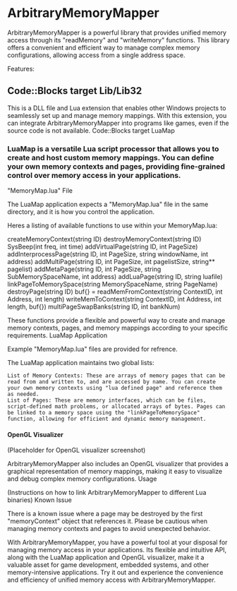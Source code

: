 

# ArbitraryMemoryMapper

ArbitraryMemoryMapper is a powerful library that provides unified memory access through its "readMemory" and "writeMemory" functions.
This library offers a convenient and efficient way to manage complex memory configurations, allowing access from a single address space.

Features:

## Code::Blocks target Lib/Lib32

This is a DLL file and Lua extension that enables other Windows projects to seamlessly set up and manage memory mappings. With this extension, you can integrate ArbitraryMemoryMapper into programs like games, even if the source code is not available.
Code::Blocks target LuaMap

### LuaMap is a versatile Lua script processor that allows you to create and host custom memory mappings. You can define your own memory contexts and pages, providing fine-grained control over memory access in your applications.
"MemoryMap.lua" File

The LuaMap application expects a "MemoryMap.lua" file in the same directory, and it is how you control the application. 

Heres a listing of available functions to use within your MemoryMap.lua:

createMemoryContext(string ID)
destroyMemoryContext(string ID)
SysBeep(int freq, int time)
addVirtualPage(string ID, int PageSize)
addInterprocessPage(string ID, int PageSize, string windowName, int address)
addMultiPage(string ID, int PageSize, int pagelistSize, string** pagelist)
addMetaPage(string ID, int PageSize, string SubMemorySpaceName, int address)
addLuaPage(string ID, string luafile)
linkPageToMemorySpace(string MemorySpaceName, string PageName)
destroyPage(string ID)
buf{} = readMemFromContext(string ContextID, int Address, int length)
writeMemToContext(string ContextID, int Address, int length, buf{})
multiPageSwapBanks(string ID, int bankNum)

These functions provide a flexible and powerful way to create and manage memory contexts, pages, and memory mappings according to your specific requirements.
LuaMap Application

Example "MemoryMap.lua" files are provided for refrence.

The LuaMap application maintains two global lists:

    List of Memory Contexts: These are arrays of memory pages that can be read from and written to, and are accessed by name. You can create your own memory contexts using "lua defined page" and reference them as needed.
    List of Pages: These are memory interfaces, which can be files, script-defined math problems, or allocated arrays of bytes. Pages can be linked to a memory space using the "linkPageToMemorySpace" function, allowing for efficient and dynamic memory management.

#### OpenGL Visualizer

(Placeholder for OpenGL visualizer screenshot)

ArbitraryMemoryMapper also includes an OpenGL visualizer that provides a graphical representation of memory mappings, making it easy to visualize and debug complex memory configurations.
Usage

(Instructions on how to link ArbitraryMemoryMapper to different Lua binaries)
Known Issue

There is a known issue where a page may be destroyed by the first "memoryContext" object that references it. Please be cautious when managing memory contexts and pages to avoid unexpected behavior.

With ArbitraryMemoryMapper, you have a powerful tool at your disposal for managing memory access in your applications. Its flexible and intuitive API, along with the LuaMap application and OpenGL visualizer, make it a valuable asset for game development, embedded systems, and other memory-intensive applications. Try it out and experience the convenience and efficiency of unified memory access with ArbitraryMemoryMapper.

